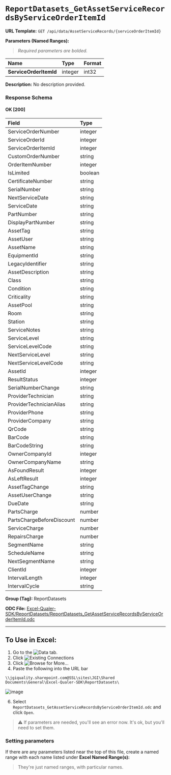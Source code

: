 # `ReportDatasets_GetAssetServiceRecordsByServiceOrderItemId`
> 
    
**URL Template:**
`GET /api/data/AssetServiceRecords/{serviceOrderItemId}`

**Parameters (Named Ranges):**

> *Required parameters are bolded.*

| Name                   | Type    | Format   |
|:-----------------------|:--------|:---------|
| **ServiceOrderItemId** | integer | int32    |

**Description:**
No description provided.

### Response Schema

#### OK [200]

| Field                     | Type    |
|:--------------------------|:--------|
| ServiceOrderNumber        | integer |
| ServiceOrderId            | integer |
| ServiceOrderItemId        | integer |
| CustomOrderNumber         | string  |
| OrderItemNumber           | integer |
| IsLimited                 | boolean |
| CertificateNumber         | string  |
| SerialNumber              | string  |
| NextServiceDate           | string  |
| ServiceDate               | string  |
| PartNumber                | string  |
| DisplayPartNumber         | string  |
| AssetTag                  | string  |
| AssetUser                 | string  |
| AssetName                 | string  |
| EquipmentId               | string  |
| LegacyIdentifier          | string  |
| AssetDescription          | string  |
| Class                     | string  |
| Condition                 | string  |
| Criticality               | string  |
| AssetPool                 | string  |
| Room                      | string  |
| Station                   | string  |
| ServiceNotes              | string  |
| ServiceLevel              | string  |
| ServiceLevelCode          | string  |
| NextServiceLevel          | string  |
| NextServiceLevelCode      | string  |
| AssetId                   | integer |
| ResultStatus              | integer |
| SerialNumberChange        | string  |
| ProviderTechnician        | string  |
| ProviderTechnicianAlias   | string  |
| ProviderPhone             | string  |
| ProviderCompany           | string  |
| QrCode                    | string  |
| BarCode                   | string  |
| BarCodeString             | string  |
| OwnerCompanyId            | integer |
| OwnerCompanyName          | string  |
| AsFoundResult             | integer |
| AsLeftResult              | integer |
| AssetTagChange            | string  |
| AssetUserChange           | string  |
| DueDate                   | string  |
| PartsCharge               | number  |
| PartsChargeBeforeDiscount | number  |
| ServiceCharge             | number  |
| RepairsCharge             | number  |
| SegmentName               | string  |
| ScheduleName              | string  |
| NextSegmentName           | string  |
| ClientId                  | integer |
| IntervalLength            | integer |
| IntervalCycle             | string  |

**Group (Tag):**
ReportDatasets

**ODC File:**
[Excel-Qualer-SDK/ReportDatasets/ReportDatasets_GetAssetServiceRecordsByServiceOrderItemId.odc](https://github.com/Johnson-Gage-Inspection-Inc/qualer-sdk-odc/blob/main/Excel-Qualer-SDK/ReportDatasets/ReportDatasets_GetAssetServiceRecordsByServiceOrderItemId.odc)

---

To Use in Excel:
---

1. Go to the ![`Data`](https://github.com/user-attachments/assets/da437a70-57b3-4c5b-bb01-4910ece19ed1)
 tab.
3. Click ![Existing Connections](https://github.com/user-attachments/assets/a2f1ed67-b2e0-4c23-ac90-68c870e60289)
4. Click ![`Browse for More...`](https://github.com/user-attachments/assets/8e698494-6865-41e7-b6fa-043aea81809a)
5. Paste the following into the URL bar
```
\\jgiquality.sharepoint.com@SSL\sites\JGI\Shared Documents\General\Excel-Qualer-SDK\ReportDatasets\
```

![image](https://github.com/user-attachments/assets/1e1a8d87-0377-446d-aaf5-d78562991db3)

6. Select `ReportDatasets_GetAssetServiceRecordsByServiceOrderItemId.odc` and click `Open`.

> ⚠️ If parameters are needed, you'll see an error now. It's ok, but you'll need to set them.

### Setting parameters
If there are any parameters listed near the top of this file, create a named range with each name listed under **Excel Named Range(s):**
> They're just named ranges, with particular names.
